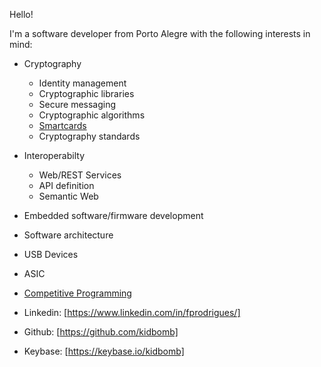 Hello!

I'm a software developer from Porto Alegre with the following interests in mind:

 * Cryptography
   * Identity management
   * Cryptographic libraries
   * Secure messaging
   * Cryptographic algorithms
   * [Smartcards](smartcards.html)
   * Cryptography standards
 * Interoperabilty
   * Web/REST Services
   * API definition
   * Semantic Web
 * Embedded software/firmware development
 * Software architecture
 * USB Devices
 * ASIC
 * [Competitive Programming](competitive_programming.html)

 * Linkedin: [https://www.linkedin.com/in/fprodrigues/]
 * Github: [https://github.com/kidbomb]
 * Keybase: [https://keybase.io/kidbomb]


